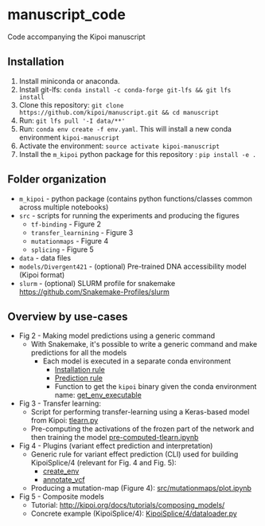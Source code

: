 # manuscript_code

Code accompanying the Kipoi manuscript


## Installation

1. Install miniconda or anaconda. 
1. Install git-lfs: `conda install -c conda-forge git-lfs && git lfs install`
1. Clone this repository: `git clone https://github.com/kipoi/manuscript.git && cd manuscript`
1. Run: `git lfs pull '-I data/**'` 
1. Run: `conda env create -f env.yaml`. This will install a new conda environment `kipoi-manuscript`
1. Activate the environment: `source activate kipoi-manuscript`
1. Install the `m_kipoi` python package for this repository : `pip install -e .`


## Folder organization

- `m_kipoi` - python package (contains python functions/classes common across multiple notebooks)
- `src` - scripts for running the experiments and producing the figures
  - `tf-binding` - Figure 2
  - `transfer_learnining` - Figure 3
  - `mutationmaps` - Figure 4
  - `splicing` - Figure 5
- `data` - data files
- `models/Divergent421` - (optional) Pre-trained DNA accessibility model (Kipoi format)
- `slurm` - (optional) SLURM profile for snakemake <https://github.com/Snakemake-Profiles/slurm>

## Overview by use-cases

- Fig 2 - Making model predictions using a generic command
  - With Snakemake, it's possible to write a generic command
  and make predictions for all the models
    - Each model is executed in a separate conda environment
      - [Installation rule](https://github.com/kipoi/manuscript/blob/master/src/tf-binding/Snakefile#L119-L126)
      - [Prediction rule](https://github.com/kipoi/manuscript/blob/master/src/tf-binding/Snakefile#L130-L155)
      - Function to get the `kipoi` binary given the conda environment name: [get_env_executable](https://github.com/kipoi/manuscript/blob/master/m_kipoi/utils.py#L59-L64)
- Fig 3 - Transfer learning: 
  - Script for performing transfer-learning using a Keras-based model from Kipoi: [tlearn.py](https://github.com/kipoi/manuscript/blob/master/src/transfer_learning/tlearn.py)
  - Pre-computing the activations of the frozen part of the network and then training the model [pre-computed-tlearn.ipynb](https://github.com/kipoi/manuscript/blob/master/src/transfer_learning/pre-computed-tlearn.ipynb)
- Fig 4 - Plugins (variant effect prediction and interpretation)
  - Generic rule for variant effect prediction (CLI) used for building KipoiSplice/4 (relevant for Fig. 4 and Fig. 5):
    - [create_env](https://github.com/kipoi/manuscript/blob/master/src/splicing/kipoi.smk#L8-L14)
	- [annotate_vcf](https://github.com/kipoi/manuscript/blob/master/src/splicing/kipoi.smk#L17-L41)
  - Producing a mutation-map (Figure 4): [src/mutationmaps/plot.ipynb](https://github.com/kipoi/manuscript/blob/master/src/mutationmaps/plot.ipynb)
- Fig 5 - Composite models
  - Tutorial: http://kipoi.org/docs/tutorials/composing_models/
  - Concrete example (KipoiSplice/4): [KipoiSplice/4/dataloader.py](https://github.com/kipoi/models/blob/master/KipoiSplice/4/dataloader.py#L80-L152)
